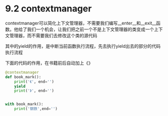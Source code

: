 # 9.2 contextmanager

contextmanager可以简化上下文管理器，不需要我们编写\_\_enter\_\_和\_\_exit__函数。他给了我们一个机会，让我们把之前一个不是上下文管理器的类变成一个上下文管理器，而不需要我们去修改这个类的源代码

其中的yield的作用，是中断当前函数执行流程，先去执行yield出去的部分的代码执行流程

下面的代码的作用，在书籍前后自动加上《》
```python
@contextmanager
def book_mark():
    print('《', end='')
    yield
    print('》', end='')


with book_mark():
    print('钢铁',end='')
```
